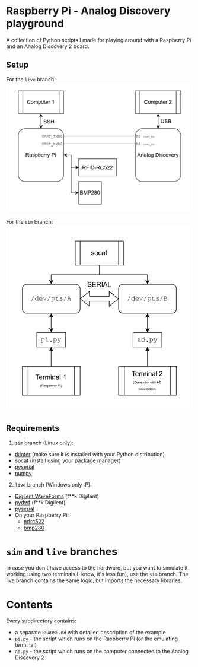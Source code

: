 # Raspberry Pi - Analog Discovery playground
A collection of Python scripts I made for playing around with a Raspberry Pi and an Analog Discovery 2 board.

## Setup
For the `live` branch:
![connection setup](connection-setup.png)

For the `sim` branch:
![sim setup](sim-setup.png)

## Requirements
1. `sim` branch (Linux only):
- [tkinter](https://docs.python.org/3/library/tkinter.html) (make sure it is installed with your Python distribution)
- [socat](http://www.dest-unreach.org/socat/) (install using your package manager)
- [pyserial](https://pypi.org/project/pyserial/)
- [numpy](https://pypi.org/project/numpy/)
2. `live` branch (Windows only :P):
- [Digilent WaveForms](https://digilent.com/shop/out-of-the-box-solutions/) (f**k Digilent)
- [pydwf](https://pypi.org/project/pydyf/) (f**k Digilent)
- [pyserial](https://pypi.org/project/pyserial/)
- On your Raspberry Pi:
    * [mfrc522](https://pypi.org/project/mfrc522/)
    * [bmp280](https://pypi.org/project/bmp280/)

# `sim` and `live` branches
In case you don't have access to the hardware, but you want to simulate it working using two terminals (I know, it's less fun), use the `sim` branch. The live branch contains the same logic, but imports the necessary libraries.

# Contents

Every subdirectory contains:
- a separate `README.md` with detailed description of the example
- `pi.py` - the script which runs on the Raspberry Pi (or the emulating terminal)
- `ad.py` - the script which runs on the computer connected to the Analog Discovery 2
